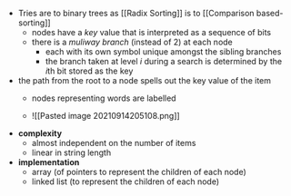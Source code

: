 - Tries are to binary trees as [[Radix Sorting]] is to [[Comparison based-sorting]]
	- nodes have a *key* value that is interpreted as a sequence of bits
	- there is a *muliway branch* (instead of 2) at each node
		- each with its own symbol unique amongst the sibling branches
		- the branch taken at level $i$ during a search is determined by the $i$th bit stored as the key
- the path from the root to a node spells out the key value of the item
	- nodes representing words are labelled

	- ![[Pasted image 20210914205108.png]]
- **complexity**
	- almost independent on the number of items
	- linear in string length
- **implementation**
	- array (of pointers to represent the children of each node)
	- linked list (to represent the children of each node)